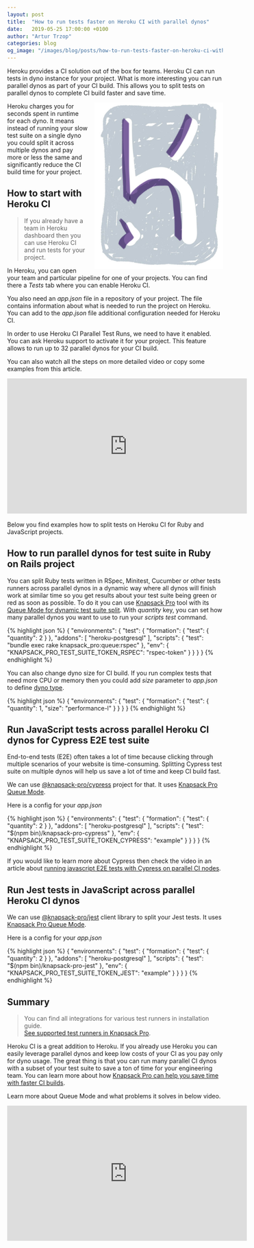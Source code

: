```yaml
---
layout: post
title:  "How to run tests faster on Heroku CI with parallel dynos"
date:   2019-05-25 17:00:00 +0100
author: "Artur Trzop"
categories: blog
og_image: "/images/blog/posts/how-to-run-tests-faster-on-heroku-ci-with-parallel-dynos/heroku.jpg"
---
```


Heroku provides a CI solution out of the box for teams. Heroku CI can run tests in dyno instance for your project. What is more interesting you can run parallel dynos as part of your CI build. This allows you to split tests on parallel dynos to complete CI build faster and save time.

<img src="/images/blog/posts/how-to-run-tests-faster-on-heroku-ci-with-parallel-dynos/heroku.jpg" style="width:300px;border:none;box-shadow:none;margin-left: 15px;float:right;" />

Heroku charges you for seconds spent in runtime for each dyno. It means instead of running your slow test suite on a single dyno you could split it across multiple dynos and pay more or less the same and significantly reduce the CI build time for your project.

## How to start with Heroku CI

> If you already have a team in Heroku dashboard then you can use Heroku CI and run tests for your project.

In Heroku, you can open your team and particular pipeline for one of your projects. You can find there a <i>Tests</i> tab where you can enable Heroku CI.

You also need an <i>app.json</i> file in a repository of your project. The file contains information about what is needed to run the project on Heroku. You can add to the <i>app.json</i> file additional configuration needed for Heroku CI.

In order to use Heroku CI Parallel Test Runs, we need to have it enabled. You can ask Heroku support to activate it for your project. This feature allows to run up to 32 parallel dynos for your CI build.

You can also watch all the steps on more detailed video or copy some examples from this article.

<iframe width="560" height="315" src="https://www.youtube.com/embed/4lJVzdA11OQ" frameborder="0" allow="accelerometer; autoplay; encrypted-media; gyroscope; picture-in-picture" allowfullscreen></iframe>

Below you find examples how to split tests on Heroku CI for Ruby and JavaScript projects.

## How to run parallel dynos for test suite in Ruby on Rails project

You can split Ruby tests written in RSpec, Minitest, Cucumber or other tests runners across parallel dynos in a dynamic way where all dynos will finish work at similar time so you get results about your test suite being green or red as soon as possible. To do it you can use [Knapsack Pro](https://knapsackpro.com?utm_source=docs_knapsackpro&utm_medium=blog_post&utm_campaign=how-to-run-tests-faster-on-heroku-ci-with-parallel-dynos) tool with its [Queue Mode for dynamic test suite split](https://youtu.be/hUEB1XDKEFY). With <i>quantity</i> key, you can set how many parallel dynos you want to use to run your <i>scripts test</i> command.

{% highlight json %}
{
  "environments": {
    "test": {
      "formation": {
        "test": {
          "quantity": 2
        }
      },
      "addons": [
        "heroku-postgresql"
      ],
      "scripts": {
        "test": "bundle exec rake knapsack_pro:queue:rspec"
      },
      "env": {
        "KNAPSACK_PRO_TEST_SUITE_TOKEN_RSPEC": "rspec-token"
      }
    }
  }
}
{% endhighlight %}

You can also change dyno size for CI build. If you run complex tests that need more CPU or memory then you could add <i>size</i> parameter to <i>app.json</i> to define [dyno type](https://devcenter.heroku.com/articles/dyno-types).

{% highlight json %}
{
  "environments": {
    "test": {
      "formation": {
        "test": {
          "quantity": 1,
          "size": "performance-l"
        }
      }
   }
}
{% endhighlight %}

## Run JavaScript tests across parallel Heroku CI dynos for Cypress E2E test suite

End-to-end tests (E2E) often takes a lot of time because clicking through multiple scenarios of your website is time-consuming. Splitting Cypress test suite on multiple dynos will help us save a lot of time and keep CI build fast.

We can use [@knapsack-pro/cypress](https://github.com/KnapsackPro/knapsack-pro-cypress) project for that. It uses [Knapsack Pro Queue Mode](https://knapsackpro.com?utm_source=docs_knapsackpro&utm_medium=blog_post&utm_campaign=how-to-run-tests-faster-on-heroku-ci-with-parallel-dynos).

Here is a config for your <i>app.json</i>

{% highlight json %}
{
  "environments": {
    "test": {
      "formation": {
        "test": {
          "quantity": 2
        }
      },
      "addons": [
        "heroku-postgresql"
      ],
      "scripts": {
        "test": "$(npm bin)/knapsack-pro-cypress"
      },
      "env": {
        "KNAPSACK_PRO_TEST_SUITE_TOKEN_CYPRESS": "example"
      }
    }
  }
}
{% endhighlight %}

If you would like to learn more about Cypress then check the video in an article about [running javascript E2E tests with Cypress on parallel CI nodes](/2018/run-javascript-e2e-tests-faster-with-cypress-on-parallel-ci-nodes).

## Run Jest tests in JavaScript across parallel Heroku CI dynos

We can use [@knapsack-pro/jest](https://github.com/KnapsackPro/knapsack-pro-jest) client library to split your Jest tests. It uses [Knapsack Pro Queue Mode](https://knapsackpro.com?utm_source=docs_knapsackpro&utm_medium=blog_post&utm_campaign=how-to-run-tests-faster-on-heroku-ci-with-parallel-dynos).

Here is a config for your <i>app.json</i>

{% highlight json %}
{
  "environments": {
    "test": {
      "formation": {
        "test": {
          "quantity": 2
        }
      },
      "addons": [
        "heroku-postgresql"
      ],
      "scripts": {
        "test": "$(npm bin)/knapsack-pro-jest"
      },
      "env": {
        "KNAPSACK_PRO_TEST_SUITE_TOKEN_JEST": "example"
      }
    }
  }
}
{% endhighlight %}

## Summary

> You can find all integrations for various test runners in installation guide.<br>
> [See supported test runners in Knapsack Pro](/integration/).

Heroku CI is a great addition to Heroku. If you already use Heroku you can easily leverage parallel dynos and keep low costs of your CI as you pay only for dyno usage. The great thing is that you can run many parallel CI dynos with a subset of your test suite to save a ton of time for your engineering team. You can learn more about how [Knapsack Pro can help you save time with faster CI builds](https://knapsackpro.com?utm_source=docs_knapsackpro&utm_medium=blog_post&utm_campaign=how-to-run-tests-faster-on-heroku-ci-with-parallel-dynos).

Learn more about Queue Mode and what problems it solves in below video.

<iframe width="560" height="315" src="https://www.youtube.com/embed/hUEB1XDKEFY" frameborder="0" allow="accelerometer; autoplay; encrypted-media; gyroscope; picture-in-picture" allowfullscreen></iframe>
